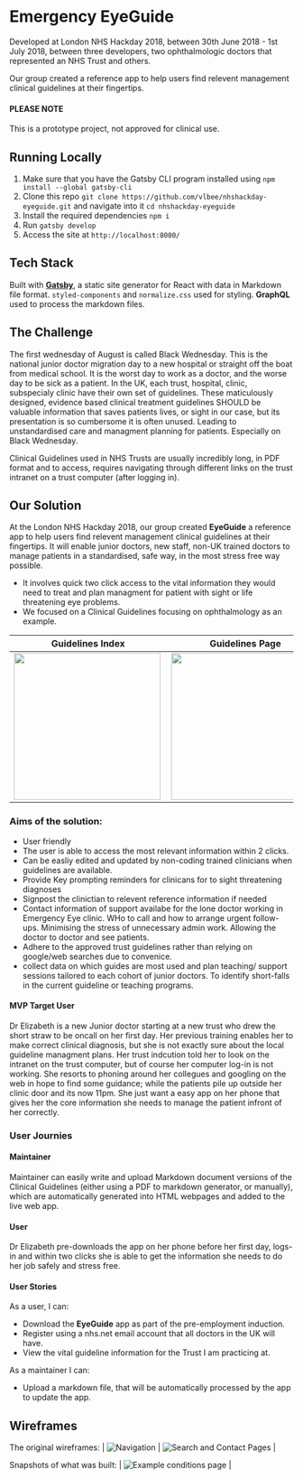 # Emergency EyeGuide

Developed at London NHS Hackday 2018, between 30th June 2018 - 1st July 2018, between three developers, two ophthalmologic doctors that represented an NHS Trust and others.

Our group created a reference app to help users find relevent management clinical guidelines at their fingertips.

#### PLEASE NOTE
This is a prototype project, not approved for clinical use. 

## Running Locally

1. Make sure that you have the Gatsby CLI program installed using `npm install --global gatsby-cli`
2. Clone this repo `git clone https://github.com/vlbee/nhshackday-eyeguide.git` and navigate into it `cd nhshackday-eyeguide`
3. Install the required dependencies `npm i`
4. Run `gatsby develop`
5. Access the site at `http://localhost:8000/`

## Tech Stack

Built with **[Gatsby](https://www.gatsbyjs.org/)**, a static site generator for React with data in Markdown file format.
`styled-components` and `normalize.css` used for styling.
**GraphQL** used to process the markdown files. 

## The Challenge

The first wednesday of August is called Black Wednesday.  This is the national junior doctor migration day to a new hospital or straight off the boat from medical school.  It is the worst day to work as a doctor, and the worse day to be sick as a patient.  In the UK, each trust, hospital, clinic, subspecialy clinic have their own set of guidelines.  These maticulously designed, evidence based clinical treatment guidelines SHOULD be valuable information that saves patients lives, or sight in our case, but its presentation is so cumbersome it is often unused.  Leading to unstandardised care and managment planning for patients.  Especially on Black Wednesday.

Clinical Guidelines used in NHS Trusts are usually incredibly long, in PDF format and to access, requires navigating through different links on the trust intranet on a trust computer (after logging in).

## Our Solution

At the London NHS Hackday 2018, our group created **EyeGuide** a reference app to help users find relevent management clinical guidelines at their fingertips.  It will enable junior doctors, new staff, non-UK trained doctors to manage patients in a standardised, safe way, in the most stress free way possible. 
  -  It involves quick two click access to the vital information they would need to treat and plan managment for patient with sight or life threatening eye problems. 
  - We focused on a Clinical Guidelines focusing on ophthalmology as an example.
  
  |                       Guidelines Index                        |                     Guidelines Page                     |
| :-------------------------------------------------------: | :---------------------------------------------------------: |
| <img src="https://i.imgur.com/GkTmNxD.png" align="left" width="260" > | <img src="https://i.imgur.com/GkTmNxD.png" align="left" width="260" > |

### Aims of the solution:

- User friendly
- The user is able to access the most relevant information within 2 clicks.
- Can be easliy edited and updated by non-coding trained clinicians when guidelines are available.
- Provide Key prompting reminders for clinicans for to sight threatening diagnoses 
- Signpost the clinictian to relevent reference information if needed
- Contact information of support availabe for the lone doctor working in Emergency Eye clinic.  WHo to call and how to arrange urgent follow-ups.  Minimising the stress of unnecessary admin work.  Allowing the doctor to doctor and see patients.
- Adhere to the approved trust guidelines rather than relying on google/web searches due to convenice.
- collect data on which guides are most used and plan teaching/ support sessions tailored to each cohort of junior doctors.  To identify short-falls in the current guideline or teaching programs.

#### MVP Target User

Dr Elizabeth is a new Junior doctor starting at a new trust who drew the short straw to be oncall on her first day.  Her previous training enables her to make correct clinical diagnosis, but she is not exactly sure about the local guideline managment plans.  Her trust indcution told her to look on the intranet on the trust computer, but of course her computer log-in is not working. She resorts to phoning around her collegues and googling on the web in hope to find some guidance; while the patients pile up outside her clinic door and its now 11pm.  She just want a easy app on her phone that gives her the core information she needs to manage the patient infront of her correctly.

### User Journies

#### Maintainer
Maintainer can easily write and upload Markdown document versions of the Clinical Guidelines (either using a PDF to markdown generator, or manually), which are automatically generated into HTML webpages and added to the live web app. 

#### User
Dr Elizabeth pre-downloads the app on her phone before her first day, logs-in and within two clicks she is able to get the information she needs to do her job safely and stress free.


#### User Stories

As a user, I can: 
- Download the **EyeGuide** app as part of the pre-employment induction.
- Register using a nhs.net email account that all doctors in the UK will have.
- View the vital guideline information for the Trust I am practicing at. 

As a maintainer I can:
- Upload a markdown file, that will be automatically processed by the app to update the app.

## Wireframes

The original wireframes: 
| ![Navigation](https://i.imgur.com/9xk7RMk.png) | ![Search and Contact Pages](https://i.imgur.com/CyCihX5.png) |

Snapshots of what was built:
| ![Example conditions page](https://i.imgur.com/E8LXpkq.png) |




